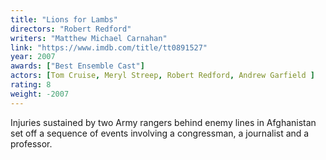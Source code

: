 ```yaml
---
title: "Lions for Lambs"
directors: "Robert Redford"
writers: "Matthew Michael Carnahan"
link: "https://www.imdb.com/title/tt0891527"
year: 2007
awards: ["Best Ensemble Cast"]
actors: [Tom Cruise, Meryl Streep, Robert Redford, Andrew Garfield ]
rating: 8
weight: -2007
---
```

Injuries sustained by two Army rangers behind enemy lines in Afghanistan set off a sequence of events involving a congressman, a journalist and a professor.